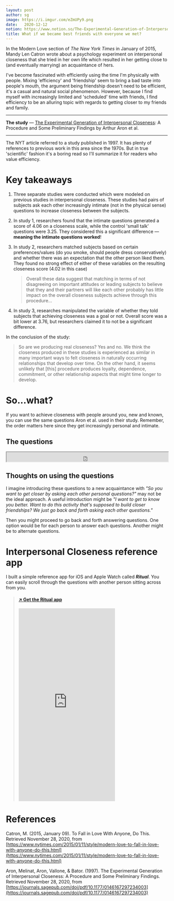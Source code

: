 ```yaml
---
layout: post
author: sg
image: https://i.imgur.com/eZmUPy9.png
date:   2020-12-12
notion: https://www.notion.so/The-Experimental-Generation-of-Interpersonal-Closeness-3e9d348129904a098b59a210ea68e9b5
title: What if we became best friends with everyone we met?
---
```


In the Modern Love section of *The New York Times* in January of 2015, Mandy Len Catron wrote about a psychology experiment on interpersonal closeness that she tried in her own life which resulted in her getting close to (and eventually marrying) an acquaintance of hers.

I've become fascinated with efficiently using the time I'm physically with people. Mixing 'efficiency' and 'friendship' seem to bring a bad taste into people's mouth, the argument being friendship doesn't need to be efficient, it's a casual and natural social phenomenon. However, because I find myself with increasingly limited and 'scheduled' time with friends, I find efficiency to be an alluring topic with regards to getting closer to my friends and family.

---

**The study** — [The Experimental Generation of Interpersonal Closeness](https://journals.sagepub.com/doi/pdf/10.1177/0146167297234003): A Procedure and Some Preliminary Findings by Arthur Aron et al.

---

The NYT article referred to a study published in 1997. It has plenty of references to previous work in this area since the 1970s. But in true 'scientific' fashion it's a boring read so I'll summarize it for readers who value efficiency.

# Key takeaways

1. Three separate studies were conducted which were modeled on previous studies in interpersonal closeness. These studies had pairs of subjects ask each other increasingly intimate (not in the physical sense) questions to increase closeness between the subjects.
2. In study 1, researchers found that the intimate questions generated a score of 4.06 on a closeness scale, while the control 'small talk' questions were 3.25. They considered this a significant difference — **meaning the intimate questions worked**!
3. In study 2, researchers matched subjects based on certain preferences/values (do you smoke, should people dress conservatively) and whether there was an expectation that the other person liked them. They found no strong effect of either of these variables on the resulting closeness score (4.02 in this case)

    > Overall these data suggest that matching in terms of not disagreeing on important attitudes or leading subjects to believe that they and their partners will like each other probably has little impact on the overall closeness subjects achieve through this procedure...

4. In study 3, researches manipulated the variable of whether they told subjects that achieving closeness was a goal or not. Overall score was a bit lower at 3.76, but researchers claimed it to not be a significant difference.

In the conclusion of the study:

> So are we producing real closeness? Yes and no. We think the closeness produced in these studies is experienced as similar in many important ways to felt closeness in naturally occurring relationships that develop over time. On the other hand, it seems unlikely that [this] procedure produces loyalty, dependence, commitment, or other relationship aspects that might time longer to develop.

# So...what?

If you want to achieve closeness with people around you, new and known, you can use the same questions Aron et al. used in their study. Remember, the order matters here since they get increasingly personal and intimate. 

## The questions

<iframe width="100%" height="30" src="https://docs.google.com/spreadsheets/d/e/2PACX-1vSNhsSs6pv10sFtrUQMP9ZMaYPrsvXce8s3DI2a-jx75wis8ZZ4BIqUSX4JsecVIWeklv93Gt6nWYV9/pubhtml?widget=true&amp;headers=false"></iframe>

## Thoughts on using the questions

I imagine introducing these questions to a new acquaintance with *"So you want to get closer by asking each other personal questions?"* may not be the ideal approach. A useful introduction might be *"I want to get to know you better. Want to do this activity that's supposed to build closer friendships? We just go back and forth asking each other questions."*

Then you might proceed to go back and forth answering questions. One option would be for each person to answer each questions. Another might be to alternate questions.

# Interpersonal Closeness reference app

I built a simple reference app for iOS and Apple Watch called ***Ritual***. You can easily scroll through the questions with another person sitting across from you.

> #### [↗ Get the Ritual app](http://ritual.newnoetic.com)
> <iframe src='https://gfycat.com/ifr/EnlightenedWatchfulDrafthorse' frameborder='0' scrolling='no' allowfullscreen width='300' height='600'></iframe>

# References

Catron, M. (2015, January 09). To Fall in Love With Anyone, Do This. Retrieved November 28, 2020, from [https://www.nytimes.com/2015/01/11/style/modern-love-to-fall-in-love-with-anyone-do-this.html](https://www.nytimes.com/2015/01/11/style/modern-love-to-fall-in-love-with-anyone-do-this.html)

Aron, Melinat, Aron, Vallone, & Bator. (1997). The Experimental Generation of Interpersonal Closeness: A Procedure and Some Preliminary Findings. Retrieved November 28, 2020, from [https://journals.sagepub.com/doi/pdf/10.1177/0146167297234003](https://journals.sagepub.com/doi/pdf/10.1177/0146167297234003)
